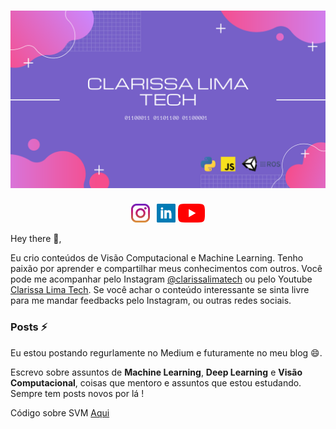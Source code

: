 # [![Clarissa Lima Tech](https://github.com/Clalloures/Clalloures/blob/master/icon/template.png)](https://github.com/Clalloures/Clalloures/blob/master/icon/template.png)

<p align='center'>
<a href="https://instagram.com/_waylonwalker"><img height="30" src="https://github.com/Clalloures/Clalloures/blob/master/icon/instagram.jpg?raw=true"></a>&nbsp;&nbsp;
<a href="https://www.linkedin.com/in/clarissa-lima-4a26b3149/"><img height="30" src="https://github.com/Clalloures/Clalloures/blob/master/icon/linkedin.png?raw=true"></a>
<a href="https://www.youtube.com/channel/UCG_sgEqK2LxMa7qCmmTFnVg/video"><img height="30" src="https://github.com/Clalloures/Clalloures/blob/master/icon/youtube.png?raw=true"></a>
</p>

Hey there 👋,

Eu crio conteúdos de Visão Computacional e Machine Learning. Tenho paixão por aprender e compartilhar meus conhecimentos com outros. Você pode me acompanhar pelo Instagram [@clarissalimatech](https://www.instagram.com/clarissalimatech/) ou pelo Youtube [Clarissa Lima Tech](https://www.youtube.com/channel/UCG_sgEqK2LxMa7qCmmTFnVg/videos). Se você achar o conteúdo interessante se sinta livre para me mandar feedbacks pelo Instagram, ou outras redes sociais. 

### Posts ⚡

Eu estou postando regurlamente no Medium e futuramente no meu blog 😄. 

Escrevo sobre assuntos de **Machine Learning**, **Deep Learning** e **Visão Computacional**, coisas que mentoro e assuntos que estou estudando. Sempre tem posts novos por lá !

Código sobre SVM [Aqui](https://github.com/Clalloures/Machine-Learning/blob/master/Simple_SVM.ipynb)

<!--
**Clalloures/Clalloures** is a ✨ _special_ ✨ repository because its `README.md` (this file) appears on your GitHub profile.
Here are some ideas to get you started: ![](https://github.com/Clalloures/Machine-Learning/blob/master/Simple_SVM.ipynb)


<!--
**Clalloures/Clalloures** is a ✨ _special_ ✨ repository because its `README.md` (this file) appears on your GitHub profile.
- 🔭 I’m currently working on ...
- 🌱 I’m currently learning ...
- 👯 I’m looking to collaborate on ...
- 🤔 I’m looking for help with ...
- 💬 Ask me about ...
- 📫 How to reach me: ...
- 😄 Pronouns: ...
- ⚡ Fun fact: ...
...
-->
